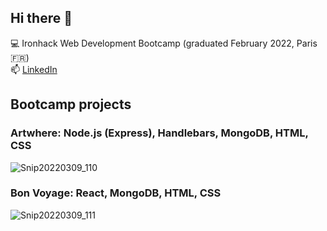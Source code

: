 ## Hi there :cactus:

:computer: Ironhack Web Development Bootcamp (graduated February 2022, Paris :fr:) <br>
📫 <a href='https://www.linkedin.com/in/anna-baldwin1/'>LinkedIn</a>

## Bootcamp projects
### Artwhere: Node.js (Express), Handlebars, MongoDB, HTML, CSS
![Snip20220309_110](https://user-images.githubusercontent.com/92921877/157508838-a8e0628d-616d-4a32-9a8d-646190c6fc5c.png)
### Bon Voyage: React, MongoDB, HTML, CSS
![Snip20220309_111](https://user-images.githubusercontent.com/92921877/157509062-7c1522b5-c81f-4269-b4df-8bbdfc5c4ed3.png)





<!--
**anniebalds/anniebalds** is a ✨ _special_ ✨ repository because its `README.md` (this file) appears on your GitHub profile.

Here are some ideas to get you started:

- 🔭 I’m currently working on ...
- 🌱 I’m currently learning ...
- 👯 I’m looking to collaborate on ...
- 🤔 I’m looking for help with ...
- 💬 Ask me about ...
- 📫 How to reach me: ...
- 😄 Pronouns: ...
- ⚡ Fun fact: ...
-->
